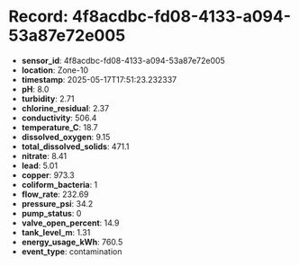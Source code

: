 # Record: 4f8acdbc-fd08-4133-a094-53a87e72e005

- **sensor_id**: 4f8acdbc-fd08-4133-a094-53a87e72e005
- **location**: Zone-10
- **timestamp**: 2025-05-17T17:51:23.232337
- **pH**: 8.0
- **turbidity**: 2.71
- **chlorine_residual**: 2.37
- **conductivity**: 506.4
- **temperature_C**: 18.7
- **dissolved_oxygen**: 9.15
- **total_dissolved_solids**: 471.1
- **nitrate**: 8.41
- **lead**: 5.01
- **copper**: 973.3
- **coliform_bacteria**: 1
- **flow_rate**: 232.69
- **pressure_psi**: 34.2
- **pump_status**: 0
- **valve_open_percent**: 14.9
- **tank_level_m**: 1.31
- **energy_usage_kWh**: 760.5
- **event_type**: contamination